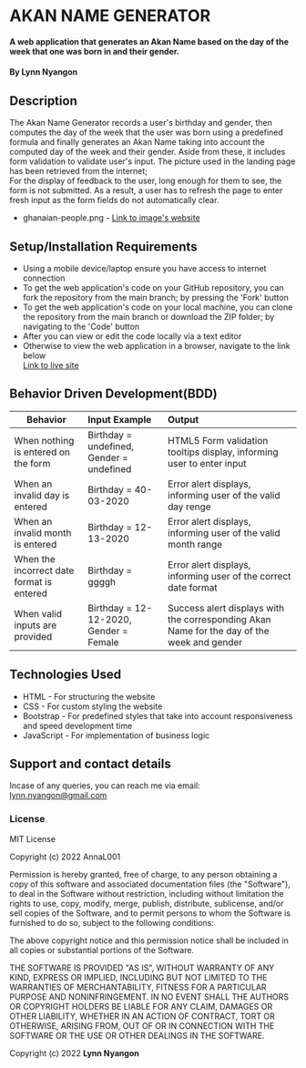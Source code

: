 # AKAN NAME GENERATOR
#### A web application that generates an Akan Name based on the day of the week that one was born in and their gender.
#### By **Lynn Nyangon**
## Description
The Akan Name Generator records a user's birthday and gender, then computes the day of the week that the user was born using a predefined formula and finally generates an Akan Name taking into account the computed day of the week and their gender. Aside from these, it includes form validation to validate user's input.
The picture used in the landing page has been retrieved from the internet; <br>
For the display of feedback to the user, long enough for them to see, the form is not submitted. As a result, a user has to refresh the page to enter fresh input as the form fields do not automatically clear.
* ghanaian-people.png - [Link to image's website](https://thumbs.dreamstime.com/b/ghanaian-national-clothes-flag-man-woman-traditional-costume-cute-cartoon-characters-travel-to-republic-ghana-122376153.jpg)
## Setup/Installation Requirements
* Using a mobile device/laptop ensure you have access to internet connection
* To get the web application's code on your GitHub repository, you can fork the repository from the main branch; by pressing the 'Fork' button
* To get the web application's code on your local machine, you can clone the repository from the main branch or download the ZIP folder; by navigating to the 'Code' button
* After you can view or edit the code locally via a text editor 
* Otherwise to view the web application in a browser, navigate to the link below <br>
  [Link to live site](https://annal001.github.io/akan-name-generator/)
## Behavior Driven Development(BDD)
| **Behavior**                              | **Input Example**                           | **Output**                                                         |
|-------------------------------------------|:--------------------------------------------|:-------------------------------------------------------------------|
| When nothing is entered on the form       | Birthday = undefined, Gender = undefined    | HTML5 Form validation tooltips display, informing user to enter input    |
| When an invalid day is entered            | Birthday = 40-03-2020                       | Error alert displays, informing user of the valid day renge     |
| When an invalid month is entered          | Birthday = 12-13-2020                       | Error alert displays, informing user of the valid month range   |
| When the incorrect date format is entered | Birthday = ggggh                            | Error alert displays, informing user of the correct date format |
| When valid inputs are provided            | Birthday = 12-12-2020, Gender = Female      | Success alert displays with the corresponding Akan Name for the day of the week and gender     |   
## Technologies Used
* HTML - For structuring the website
* CSS - For custom styling the website
* Bootstrap - For predefined styles that take into account responsiveness and speed development time
* JavaScript - For implementation of business logic
## Support and contact details
Incase of any queries, you can reach me via email: lynn.nyangon@gmail.com
### License
MIT License

Copyright (c) 2022 AnnaL001

Permission is hereby granted, free of charge, to any person obtaining a copy
of this software and associated documentation files (the "Software"), to deal
in the Software without restriction, including without limitation the rights
to use, copy, modify, merge, publish, distribute, sublicense, and/or sell
copies of the Software, and to permit persons to whom the Software is
furnished to do so, subject to the following conditions:

The above copyright notice and this permission notice shall be included in all
copies or substantial portions of the Software.

THE SOFTWARE IS PROVIDED "AS IS", WITHOUT WARRANTY OF ANY KIND, EXPRESS OR
IMPLIED, INCLUDING BUT NOT LIMITED TO THE WARRANTIES OF MERCHANTABILITY,
FITNESS FOR A PARTICULAR PURPOSE AND NONINFRINGEMENT. IN NO EVENT SHALL THE
AUTHORS OR COPYRIGHT HOLDERS BE LIABLE FOR ANY CLAIM, DAMAGES OR OTHER
LIABILITY, WHETHER IN AN ACTION OF CONTRACT, TORT OR OTHERWISE, ARISING FROM,
OUT OF OR IN CONNECTION WITH THE SOFTWARE OR THE USE OR OTHER DEALINGS IN THE
SOFTWARE.

Copyright (c) 2022 **Lynn Nyangon**
